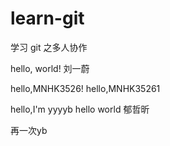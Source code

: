# learn-git
学习 git 之多人协作

hello, world! 刘一蔚

hello,MNHK3526!
hello,MNHK35261

hello,I'm yyyyb
hello world 郁哲昕

再一次yb